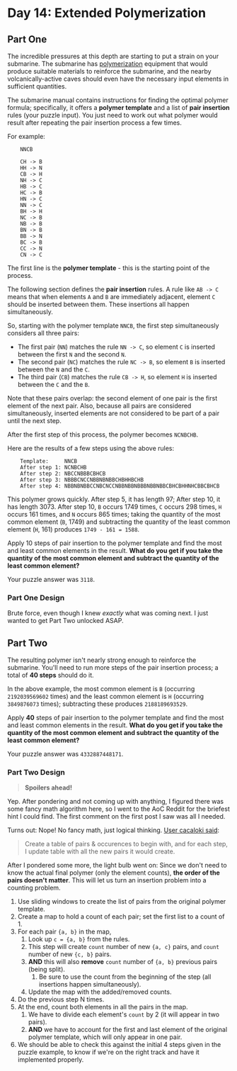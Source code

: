 # Day 14: Extended Polymerization

## Part One

The incredible pressures at this depth are starting to put a strain on
your submarine. The submarine has
[polymerization](https://en.wikipedia.org/wiki/Polymerization) equipment
that would produce suitable materials to reinforce the submarine, and
the nearby volcanically-active caves should even have the necessary
input elements in sufficient quantities.

The submarine manual contains instructions for finding the optimal
polymer formula; specifically, it offers a **polymer template** and a list
of **pair insertion** rules (your puzzle input). You just need to work out
what polymer would result after repeating the pair insertion process a
few times.

For example:

```
    NNCB

    CH -> B
    HH -> N
    CB -> H
    NH -> C
    HB -> C
    HC -> B
    HN -> C
    NN -> C
    BH -> H
    NC -> B
    NB -> B
    BN -> B
    BB -> N
    BC -> B
    CC -> N
    CN -> C
```

The first line is the **polymer template** - this is the starting point of
the process.

The following section defines the **pair insertion** rules. A rule like
`AB -> C` means that when elements `A` and `B` are immediately adjacent,
element `C` should be inserted between them. These insertions all happen
simultaneously.

So, starting with the polymer template `NNCB`, the first step
simultaneously considers all three pairs:

-   The first pair (`NN`) matches the rule `NN -> C`, so element `C` is
    inserted between the first `N` and the second `N`.
-   The second pair (`NC`) matches the rule `NC -> B`, so element `B` is
    inserted between the `N` and the `C`.
-   The third pair (`CB`) matches the rule `CB -> H`, so element `H` is
    inserted between the `C` and the `B`.

Note that these pairs overlap: the second element of one pair is the
first element of the next pair. Also, because all pairs are considered
simultaneously, inserted elements are not considered to be part of a
pair until the next step.

After the first step of this process, the polymer becomes `NCNBCHB`.

Here are the results of a few steps using the above rules:

```
    Template:     NNCB
    After step 1: NCNBCHB
    After step 2: NBCCNBBBCBHCB
    After step 3: NBBBCNCCNBBNBNBBCHBHHBCHB
    After step 4: NBBNBNBBCCNBCNCCNBBNBBNBBBNBBNBBCBHCBHHNHCBBCBHCB
```

This polymer grows quickly. After step 5, it has length 97; After step
10, it has length 3073. After step 10, `B` occurs 1749 times, `C` occurs
298 times, `H` occurs 161 times, and `N` occurs 865 times; taking the
quantity of the most common element (`B`, 1749) and subtracting the
quantity of the least common element (`H`, 161) produces
`1749 - 161 = 1588`.

Apply 10 steps of pair insertion to the polymer template and find the
most and least common elements in the result. **What do you get if you
take the quantity of the most common element and subtract the quantity
of the least common element?**

Your puzzle answer was `3118`.

### Part One Design

Brute force, even though I knew _exactly_ what was coming next. I just wanted to get Part Two unlocked ASAP.

## Part Two

The resulting polymer isn't nearly strong enough to reinforce the
submarine. You'll need to run more steps of the pair insertion process;
a total of **40 steps** should do it.

In the above example, the most common element is `B` (occurring
`2192039569602` times) and the least common element is `H` (occurring
`3849876073` times); subtracting these produces `2188189693529`.

Apply **40** steps of pair insertion to the polymer template and find the
most and least common elements in the result. **What do you get if you
take the quantity of the most common element and subtract the quantity
of the least common element?**

Your puzzle answer was `4332887448171`.

### Part Two Design

> **Spoilers ahead!**

Yep. After pondering and not coming up with anything, I figured there was some fancy math algorithm here, so I went to the AoC Reddit for the briefest hint I could find. The first comment on the first post I saw was all I needed.

Turns out: Nope! No fancy math, just logical thinking. [User cacaloki said](https://www.reddit.com/r/adventofcode/comments/rg5anc/2021_day_14_part_2_need_algorithm_help/hoi3w0w/):

> Create a table of pairs & occurences to begin with, and for each step, I update table with all the new pairs it would create.

After I pondered some more, the light bulb went on: Since we don't need to know the actual final polymer (only the element counts), **the order of the pairs doesn't matter**. This will let us turn an insertion problem into a counting problem.

1. Use sliding windows to create the list of pairs from the original polymer template.
1. Create a map to hold a count of each pair; set the first list to a count of 1.
1. For each pair `{a, b}` in the map,
   1. Look up `c = {a, b}` from the rules.
   1. This step will create `count` number of new `{a, c}` pairs, and `count` number of new `{c, b}` pairs.
   1. **AND** this will also **remove** `count` number of `{a, b}` previous pairs (being split).
      1. Be sure to use the count from the beginning of the step (all insertions happen simultaneously).
   1. Update the map with the added/removed counts.
1. Do the previous step N times.
1. At the end, count both elements in all the pairs in the map.
   1. We have to divide each element's `count` by 2 (it will appear in two pairs).
   1. **AND** we have to account for the first and last element of the original polymer template, which will only appear in one pair.
1. We should be able to check this against the initial 4 steps given in the puzzle example, to know if we're on the right track and have it implemented properly.
